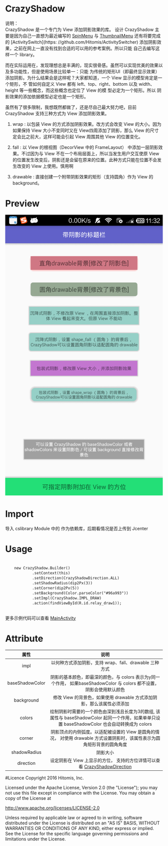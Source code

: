 # CrazyShadow

说明：<br/>
   CrazyShadow 是一个专门为 View 添加阴影效果的库。
   设计 CrazyShadow 主要是因为自己一直想为最近编写的 [SpinMenu](https://github.com/Hitomis/SpinMenu)
与 [ThumbnailMenu](https://github.com/Hitomis/ThumbnailMenu) 还有将要完成的 [ActivitySwitch](https:
//github.com/Hitomis/ActivitySwitcher) 添加阴影效果，之前在网上一直没有找到合适的可以用的参考案例。所以只能
自己去编写这样一个 library。

   而在实际运用在，发现理想总是丰满的，现实很骨感。虽然可以实现优美的效果以及多功能性，但是使用场景比较单一：只能
为传统的矩形UI（即最终显示效果）添加阴影。为什么结果会是这样呢？大家都知道，一个 View 显示的模型肯定是一个矩形，不
管如何自定义 View 都有 left、top、right、bottom 以及 width、height 等一些概念，而这些概念也定位了 View 的模
型必定为一个矩形。所以 阴影效果的添加依据模型必定也是一个矩形。

   虽然有了很多限制，我想既然都做了，还是尽自己最大努力吧，目前 CrazyShadow 支持三种方式为 View 添加阴影效果。

1. wrap : 以包装 View 的方式添加阴影效果。改方式会改变 View 的大小。因为如果保持 View 大小不变同时又在 View四周添加了阴影，那么 View 的尺寸定会比之前大，这样可能会引起 View 周围其他 View 的位置变化。

2. fall : 以 View 的根视图（DecorView 中的 FrameLayout） 中添加一层阴影效果。不过因为与 View 不在一个布局层面上，所以当发生用户交互使原 View 的位置发生改变后，阴影还是会留在原来的位置。此种方式只能在位置不会发生改变的 View 上使用。慎用啊

3. drawable : 直接创建一个附带阴影效果的矩形（支持圆角）作为 View 的 background。

# Preview

<img src="preview/crazyshadow.jpg"/>

# Import

导入 cslibrary Module 中的 作为依赖库，后期看情况是否上传到 Jcenter

# Usage
    ​
        new CrazyShadow.Builder()
                .setContext(this)
                .setDirection(CrazyShadowDirection.ALL)
                .setShadowRadius(dip2Px(3))
                .setCorner(dip2Px(5))
                .setBackground(Color.parseColor("#96a993"))
                .setImpl(CrazyShadow.IMPL_DRAW)
                .action(findViewById(R.id.relay_draw1));
    ​

更多示例代码可以查看 [MainActivity](https://github.com/Hitomis/CrazyShadow/blob/master/app/src/main/java/com/hitomi/crazyshadow/MainActivity.java)

# Attribute
| 属性 | 说明 |
| :--: |  :--: |
| impl | 以何种方式添加阴影，支持 wrap、fall、drawable 三种方式 |
| baseShadowColor | 阴影的基本颜色，即最深的颜色，与 colors 表示为y同一个作用， 如果baseShadowColor 与 colors 都不设置，阴影会使用默认颜色|
| background | 修改 View 的背景色，如果使用 drawable 方式添加阴影，那么该属性必须添加 |
| colors | 绘制阴影时需要的一个颜色由深到浅且长度为3的数组, 该属性与 baseShadowColor 起同一个作用，如果单单只设置 baseShadowColor 也会自动转换成为 colors  |
| corner | 阴影顶点的内侧弧度。以适配被设置的 View 是圆角的情况， 对使用 drawable 方式设置阴影时，该属性表示为圆角矩形背景的圆角角度 |
| shadowRadius | 阴影大小 |
| direction | 设定阴影在 View 上显示的方位， 支持的方位详情可以查看 [CrazyShadowDirection](https://github.com/Hitomis/CrazyShadow/blob/master/cslibrary/src/main/java/com/hitomi/cslibrary/base/CrazyShadowDirection.java) |

#Licence
Copyright 2016 Hitomis, Inc.

Licensed under the Apache License, Version 2.0 (the "License");
you may not use this file except in compliance with the License.
You may obtain a copy of the License at

   http://www.apache.org/licenses/LICENSE-2.0

Unless required by applicable law or agreed to in writing, software
distributed under the License is distributed on an "AS IS" BASIS,
WITHOUT WARRANTIES OR CONDITIONS OF ANY KIND, either express or implied.
See the License for the specific language governing permissions and
limitations under the License.
 



